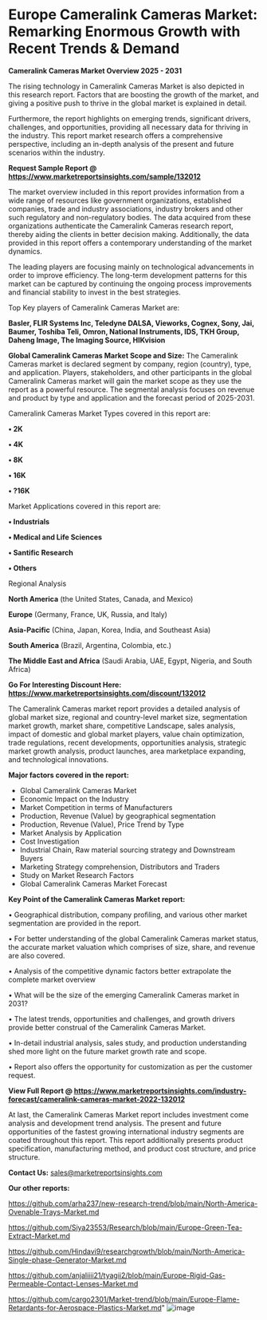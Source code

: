 # Europe Cameralink Cameras Market: Remarking Enormous Growth with Recent Trends & Demand

<Strong> Cameralink Cameras Market Overview 2025 - 2031</strong>

The rising technology in Cameralink Cameras Market is also depicted in this research report. Factors that are boosting the growth of the market, and giving a positive push to thrive in the global market is explained in detail.

Furthermore, the report highlights on emerging trends, significant drivers, challenges, and opportunities, providing all necessary data for thriving in the industry. This report market research offers a comprehensive perspective, including an in-depth analysis of the present and future scenarios within the industry.

<strong>Request Sample Report @ <a href=https://www.marketreportsinsights.com/sample/132012>https://www.marketreportsinsights.com/sample/132012</a></strong>

The market overview included in this report provides information from a wide range of resources like government organizations, established companies, trade and industry associations, industry brokers and other such regulatory and non-regulatory bodies. The data acquired from these organizations authenticate the Cameralink Cameras research report, thereby aiding the clients in better decision making. Additionally, the data provided in this report offers a contemporary understanding of the market dynamics.

The leading players are focusing mainly on technological advancements in order to improve efficiency. The long-term development patterns for this market can be captured by continuing the ongoing process improvements and financial stability to invest in the best strategies.

Top Key players of Cameralink Cameras Market are:

<strong>Basler, FLIR Systems Inc, Teledyne DALSA, Vieworks, Cognex, Sony, Jai, Baumer, Toshiba Teli, Omron, National Instruments, IDS, TKH Group, Daheng Image, The Imaging Source, HIKvision</strong>

<strong><b>Global Cameralink Cameras Market Scope and Size:</b></strong>
The Cameralink Cameras market is declared segment by company, region (country), type, and application. Players, stakeholders, and other participants in the global Cameralink Cameras market will gain the market scope as they use the report as a powerful resource. The segmental analysis focuses on revenue and product by type and application and the forecast period of 2025-2031.

Cameralink Cameras Market Types covered in this report are:

<strong>• 2K

• 4K

• 8K

• 16K

• ?16K</strong>

Market Applications covered in this report are:

<strong>• Industrials

• Medical and Life Sciences

• Santific Research

• Others</strong> 

Regional Analysis

<strong>North America</strong> (the United States, Canada, and Mexico)

<strong>Europe</strong> (Germany, France, UK, Russia, and Italy)

<strong>Asia-Pacific</strong> (China, Japan, Korea, India, and Southeast Asia)

<strong>South America</strong> (Brazil, Argentina, Colombia, etc.)

<strong>The Middle East and Africa</strong> (Saudi Arabia, UAE, Egypt, Nigeria, and South Africa)

<strong>Go For Interesting Discount Here: <a href=https://www.marketreportsinsights.com/discount/132012>https://www.marketreportsinsights.com/discount/132012</a></strong>

The Cameralink Cameras market report provides a detailed analysis of global market size, regional and country-level market size, segmentation market growth, market share, competitive Landscape, sales analysis, impact of domestic and global market players, value chain optimization, trade regulations, recent developments, opportunities analysis, strategic market growth analysis, product launches, area marketplace expanding, and technological innovations.

<strong><b>Major factors covered in the report:</b></strong>
<ul>
  <li>Global Cameralink Cameras Market </li>
  <li>Economic Impact on the Industry</li>
  <li>Market Competition in terms of Manufacturers</li>
  <li>Production, Revenue (Value) by geographical segmentation</li>
  <li>Production, Revenue (Value), Price Trend by Type</li>
  <li>Market Analysis by Application</li>
  <li>Cost Investigation</li>
  <li>Industrial Chain, Raw material sourcing strategy and Downstream Buyers</li>
  <li>Marketing Strategy comprehension, Distributors and Traders</li>
  <li>Study on Market Research Factors</li>
  <li>Global Cameralink Cameras Market Forecast</li>
</ul>

<strong><b>Key Point of the Cameralink Cameras Market report:</b></strong>

• Geographical distribution, company profiling, and various other market segmentation are provided in the report.

• For better understanding of the global Cameralink Cameras market status, the accurate market valuation which comprises of size, share, and revenue are also covered.

• Analysis of the competitive dynamic factors better extrapolate the complete market overview

• What will be the size of the emerging Cameralink Cameras market in 2031?

• The latest trends, opportunities and challenges, and growth drivers provide better construal of the Cameralink Cameras Market.

• In-detail industrial analysis, sales study, and production understanding shed more light on the future market growth rate and scope.

• Report also offers the opportunity for customization as per the customer request.

<strong><b>View Full Report @ <a href=https://www.marketreportsinsights.com/industry-forecast/cameralink-cameras-market-2022-132012>https://www.marketreportsinsights.com/industry-forecast/cameralink-cameras-market-2022-132012</a></b></strong>


At last, the Cameralink Cameras Market report includes investment come analysis and development trend analysis. The present and future opportunities of the fastest growing international industry segments are coated throughout this report. This report additionally presents product specification, manufacturing method, and product cost structure, and price structure.

<strong>Contact Us:</strong>
sales@marketreportsinsights.com

<strong>Our other reports:</strong>

<a href=https://github.com/arha237/new-research-trend/blob/main/North-America-Ovenable-Trays-Market.md>https://github.com/arha237/new-research-trend/blob/main/North-America-Ovenable-Trays-Market.md</a>

<a href=https://github.com/Siya23553/Research/blob/main/Europe-Green-Tea-Extract-Market.md>https://github.com/Siya23553/Research/blob/main/Europe-Green-Tea-Extract-Market.md</a>

<a href=https://github.com/Hindavi9/researchgrowth/blob/main/North-America-Single-phase-Generator-Market.md>https://github.com/Hindavi9/researchgrowth/blob/main/North-America-Single-phase-Generator-Market.md</a>

<a href=https://github.com/anjaliiii21/tyagii2/blob/main/Europe-Rigid-Gas-Permeable-Contact-Lenses-Market.md>https://github.com/anjaliiii21/tyagii2/blob/main/Europe-Rigid-Gas-Permeable-Contact-Lenses-Market.md</a>

<a href=https://github.com/cargo2301/Market-trend/blob/main/Europe-Flame-Retardants-for-Aerospace-Plastics-Market.md>https://github.com/cargo2301/Market-trend/blob/main/Europe-Flame-Retardants-for-Aerospace-Plastics-Market.md</a>"
![image](https://github.com/user-attachments/assets/ffde9ff7-31c4-42fa-9397-c60c7f456666)
